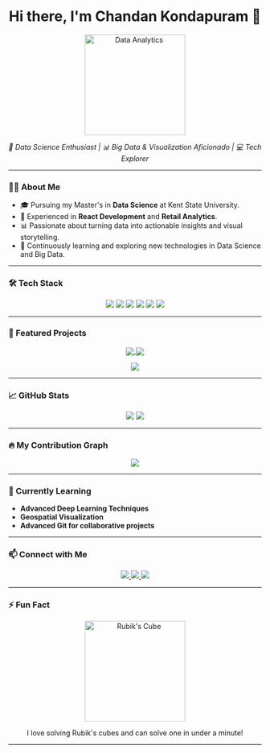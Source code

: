 <h1 align="center">Hi there, I'm Chandan Kondapuram 👋</h1>

<p align="center">
  <img src="https://media.giphy.com/media/xT9IgzoKnwFNmISR8I/giphy.gif" alt="Data Analytics" width="200"/>
</p>


<p align="center">
  <em>🚀 Data Science Enthusiast | 📊 Big Data & Visualization Aficionado | 💻 Tech Explorer</em>
</p>

---

### 👨‍💻 About Me
- 🎓 Pursuing my Master's in **Data Science** at Kent State University.
- 💼 Experienced in **React Development** and **Retail Analytics**.
- 📊 Passionate about turning data into actionable insights and visual storytelling.
- 🧠 Continuously learning and exploring new technologies in Data Science and Big Data.

---

### 🛠️ Tech Stack
<p align="center">
  <img src="https://img.shields.io/badge/Python-3776AB?style=for-the-badge&logo=python&logoColor=white"/>
  <img src="https://img.shields.io/badge/R-276DC3?style=for-the-badge&logo=r&logoColor=white"/>
  <img src="https://img.shields.io/badge/SQL-4479A1?style=for-the-badge&logo=postgresql&logoColor=white"/>
  <img src="https://img.shields.io/badge/Tableau-E97627?style=for-the-badge&logo=tableau&logoColor=white"/>
  <img src="https://img.shields.io/badge/Hadoop-66CCFF?style=for-the-badge&logo=apachehadoop&logoColor=white"/>
  <img src="https://img.shields.io/badge/Flask-000000?style=for-the-badge&logo=flask&logoColor=white"/>
</p>

---

### 🌟 Featured Projects
<p align="center">
  <a href="https://github.com/yourusername/unveiling-customer-trends">
    <img align="center" src="https://github-readme-stats.vercel.app/api/pin/?username=yourusername&repo=unveiling-customer-trends&theme=radical"/>
  </a>
  <a href="https://github.com/yourusername/nba-player-stats">
    <img align="center" src="https://github-readme-stats.vercel.app/api/pin/?username=yourusername&repo=nba-player-stats&theme=radical"/>
  </a>
</p>

<p align="center">
  <a href="https://github.com/yourusername/plant-disease-detection">
    <img align="center" src="https://github-readme-stats.vercel.app/api/pin/?username=yourusername&repo=plant-disease-detection&theme=radical"/>
  </a>
</p>

---

### 📈 GitHub Stats
<p align="center">
  <img src="https://github-readme-stats.vercel.app/api?username=yourusername&show_icons=true&theme=radical"/>
  <img src="https://github-readme-streak-stats.herokuapp.com/?user=yourusername&theme=radical"/>
</p>

---

### 🔥 My Contribution Graph
<p align="center">
  <img src="https://github-readme-activity-graph.cyclic.app/graph?username=yourusername&theme=react-dark&area=true&hide_border=true"/>
</p>

---

### 🌱 Currently Learning
- **Advanced Deep Learning Techniques**
- **Geospatial Visualization**
- **Advanced Git for collaborative projects**

---

### 📫 Connect with Me
<p align="center">
  <a href="https://www.linkedin.com/in/chandankondapuram">
    <img src="https://img.shields.io/badge/LinkedIn-0A66C2?style=for-the-badge&logo=linkedin&logoColor=white"/>
  </a>
  <a href="https://twitter.com/yourusername">
    <img src="https://img.shields.io/badge/Twitter-1DA1F2?style=for-the-badge&logo=twitter&logoColor=white"/>
  </a>
  <a href="mailto:chandankondapuram@example.com">
    <img src="https://img.shields.io/badge/Email-D14836?style=for-the-badge&logo=gmail&logoColor=white"/>
  </a>
</p>

---

### ⚡ Fun Fact
<p align="center">
  <img src="https://media.giphy.com/media/26n6WywJyh39n1pBu/giphy.gif" alt="Rubik's Cube" width="200"/>
</p>
<p align="center">I love solving Rubik's cubes and can solve one in under a minute!</p>

---

<p align="center">
  <img src="https://komarev.com/ghpvc/?username=yourusername&style=flat-square&color=blue" alt=""/>
</p>
